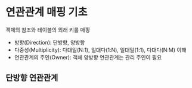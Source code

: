 # 연관관계 매핑 기초
객체의 참조와 테이블의 외래 키를 매핑
- 방향(Direction): 단방향, 양방향
- 다중성(Multiplicity): 다대일(N:1), 일대다(1:N), 일대일(1:1), 다대다(N:M) 이해
- 연관관계의 주인(Owner): 객체 양방향 연관관계는 관리 주인이 필요

## 단방향 연관관계
